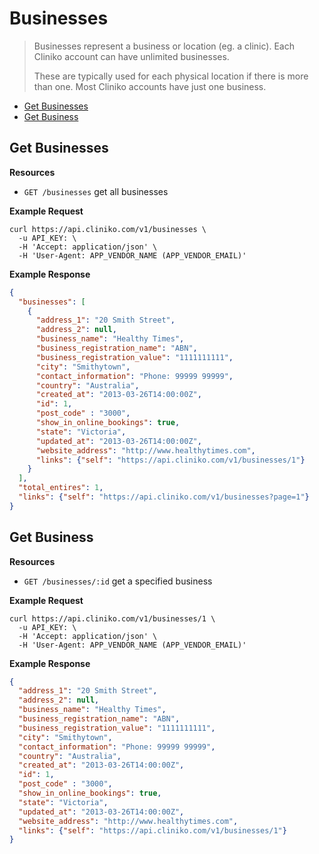 Businesses
============
> Businesses represent a business or location (eg. a clinic).  Each Cliniko account can have unlimited businesses.
>
> These are typically used for each physical location if there is more than one.  Most Cliniko accounts have just one business.

* [Get Businesses](#get-businesses "This will return all businesses.")
* [Get Business](#get-business "This will return a specified business.")

Get Businesses
----------------

**Resources**
* ```GET /businesses``` get all businesses

**Example Request**
```shell
curl https://api.cliniko.com/v1/businesses \
  -u API_KEY: \
  -H 'Accept: application/json' \
  -H 'User-Agent: APP_VENDOR_NAME (APP_VENDOR_EMAIL)'
```

**Example Response**
```json
{
  "businesses": [
    {
      "address_1": "20 Smith Street",
      "address_2": null,
      "business_name": "Healthy Times",
      "business_registration_name": "ABN",
      "business_registration_value": "1111111111",
      "city": "Smithytown",
      "contact_information": "Phone: 99999 99999",
      "country": "Australia",
      "created_at": "2013-03-26T14:00:00Z",
      "id": 1,
      "post_code" : "3000",
      "show_in_online_bookings": true,
      "state": "Victoria",
      "updated_at": "2013-03-26T14:00:00Z",
      "website_address": "http://www.healthytimes.com",
      "links": {"self": "https://api.cliniko.com/v1/businesses/1"}
    }
  ],
  "total_entires": 1,
  "links": {"self": "https://api.cliniko.com/v1/businesses?page=1"}
}
```

Get Business
------------

**Resources**
* ```GET /businesses/:id``` get a specified business

**Example Request**
```shell
curl https://api.cliniko.com/v1/businesses/1 \
  -u API_KEY: \
  -H 'Accept: application/json' \
  -H 'User-Agent: APP_VENDOR_NAME (APP_VENDOR_EMAIL)'
```

**Example Response**
```json
{
  "address_1": "20 Smith Street",
  "address_2": null,
  "business_name": "Healthy Times",
  "business_registration_name": "ABN",
  "business_registration_value": "1111111111",
  "city": "Smithytown",
  "contact_information": "Phone: 99999 99999",
  "country": "Australia",
  "created_at": "2013-03-26T14:00:00Z",
  "id": 1,
  "post_code" : "3000",
  "show_in_online_bookings": true,
  "state": "Victoria",
  "updated_at": "2013-03-26T14:00:00Z",
  "website_address": "http://www.healthytimes.com",
  "links": {"self": "https://api.cliniko.com/v1/businesses/1"}
}
```
